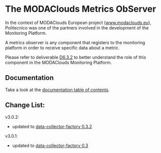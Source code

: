 The MODAClouds Metrics ObServer
=======================

In the context of MODAClouds European project (www.modaclouds.eu), Politecnico was
one of the partners involved in the development of the Monitoring Platform.

A metrics observer is any component that registers to the monitoring platform 
in order to receive specific data about a metric.

Please refer to deliverable [D6.3.2](http://www.modaclouds.eu/publications/public-deliverables/) 
to better understand the role of this component in the MODAClouds Monitoring Platform.

## Documentation

Take a look at the [documentation table of contents](doc/TOC.md).

## Change List:

v3.0.2:
* updated to [data-collector-factory 0.3.2](https://github.com/deib-polimi/modaclouds-data-collector-factory/releases/tag/v0.3.2)

v3.0.1:
* updated to [data-collector-factory 0.3](https://github.com/deib-polimi/modaclouds-data-collector-factory/releases/tag/v0.3)